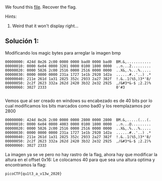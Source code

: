 We found this [file](https://mercury.picoctf.net/static/09a86202e72dbdb5bf4d1b5d2c6a5b86/tunn3l_v1s10n). Recover the flag.

Hints:
1. Weird that it won't display right...

## Solución 1:
Modificando los magic bytes para arreglar la imagen bmp
```
00000000: 424d 8e26 2c00 0000 0000 bad0 0000 bad0  BM.&,...........
00000010: 0000 6e04 0000 3201 0000 0100 1800 0000  ..n...2.........
00000020: 0000 5826 2c00 2516 0000 2516 0000 0000  ..X&,.%...%.....
00000030: 0000 0000 0000 231a 1727 1e1b 2920 1d2a  ......#..'..) .*
00000040: 211e 261d 1a31 2825 352c 2933 2a27 382f  !.&..1(%5,)3*'8/
00000050: 2c2f 2623 332a 262d 2420 3b32 2e32 2925  ,/&#3*&-$ ;2.2)%
00000060: 3027 2333                                0'#3
                                                          
```
Vemos que al ser creado en windows su encabezado es de 40 bits por lo cual modificamos los bits marcados como bad0 y los reemplazamos por 2800
```
00000000: 424d 8e26 2c00 0000 0000 2800 0000 2800  BM.&,.....(...(.
00000010: 0000 6e04 0000 4003 0000 0100 1800 0000  ..n...@.........
00000020: 0000 5826 2c00 2516 0000 2516 0000 0000  ..X&,.%...%.....
00000030: 0000 0000 0000 231a 1727 1e1b 2920 1d2a  ......#..'..) .*
00000040: 211e 261d 1a31 2825 352c 2933 2a27 382f  !.&..1(%5,)3*'8/
00000050: 2c2f 2623 332a 262d 2420 3b32 2e32 2925  ,/&#3*&-$ ;2.2)%
00000060: 3027 2333  
```
La imagen ya se ve pero no hay rastro de la flag, ahora hay que modificar la altura en el offset 0x16:
Le colocamos 40 para que sea una altura optima y encontramos la flag:
```
picoCTF{qu1t3_a_v13w_2020}
```